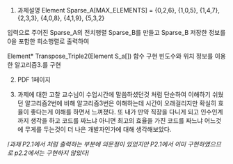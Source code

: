1. 과제설명
Element Sparse_A[MAX_ELEMENTS] =
  {0,2,6},
	{1,0,5},
	{1,4,7},
	{2,3,3},
	{4,0,8},
	{4,1,9},
	{5,3,2}
  
  입력으로 주어진 Sparse_A의 전치행렬 Sparse_B를 만들고
  Sparse_B 저장한 정보를 0을 포함한 희소행렬로 출력하여

Element* Transpose_Triple2(Element S_a[]) 함수 구현
빈도수와 위치 정보를 이용한 알고리즘3.를 구현

2. PDF 1페이지

3. 과제에 대한 고찰
교수님이 수업시간에 말씀하셨던것 처럼 단순하여 이해하기 쉬웠던 알고리즘2번에 비해 알고리즘3번은 이해하는데 시간이 오래걸리지만 확실히 효율이 좋다는게 이해를 하면서 느껴졌다.
또 내가 만약 직장을 다니게 되고 인수인계까지 생각을 하고 코드를 짜느냐 아니면 최고의 효율을 가진 코드를 짜느냐 어느것에 무게를 두는것이 더 나은 개발자인가에 대해 생각해보았다.

/*과제 P2.1에서 처럼 출력하는 부분에 의문점이 있었지만 P2.1에서 이미 구현하였으므로 p2.2에서는 구현하지 않았다*/

